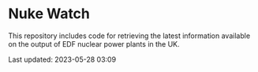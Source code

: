 # Nuke Watch

This repository includes code for retrieving the latest information available on the output of EDF nuclear power plants in the UK.

Last updated: 2023-05-28 03:09